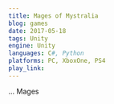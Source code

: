 ```yaml
---
title: Mages of Mystralia
blog: games
date: 2017-05-18
tags: Unity
engine: Unity
languages: C#, Python
platforms: PC, XboxOne, PS4
play_link:
---
```

... Mages
